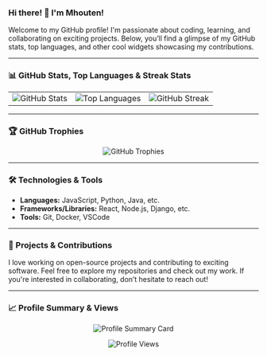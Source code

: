 ### Hi there! 👋 I'm Mhouten!

Welcome to my GitHub profile! I'm passionate about coding, learning, and collaborating on exciting projects. Below, you’ll find a glimpse of my GitHub stats, top languages, and other cool widgets showcasing my contributions.

---

### 📊 GitHub Stats, Top Languages & Streak Stats

<p align="center">
<table>
  <tr>
    <td><img src="https://github-readme-stats.vercel.app/api?username=mhouten&show_icons=true&theme=dracula&hide=stars,issues" alt="GitHub Stats" /></td>
    <td><img src="https://github-readme-stats.vercel.app/api/top-langs/?username=mhouten&layout=compact&hide_title=1&card_width=300" alt="Top Languages" /></td>
    <td><img src="https://github-readme-streak-stats.herokuapp.com/?user=mhouten&theme=dracula" alt="GitHub Streak" /></td>
  </tr>
</table>
</p>

---

### 🏆 GitHub Trophies 

<p align="center">
  <img src="https://github-profile-trophy.vercel.app/?username=mhouten&theme=dracula" alt="GitHub Trophies" />
</p>

---

### 🛠️ Technologies & Tools

- **Languages:** JavaScript, Python, Java, etc.
- **Frameworks/Libraries:** React, Node.js, Django, etc.
- **Tools:** Git, Docker, VSCode

---

### 🚀 Projects & Contributions

I love working on open-source projects and contributing to exciting software. Feel free to explore my repositories and check out my work. If you're interested in collaborating, don’t hesitate to reach out!

---

### 📈 Profile Summary & Views

<p align="center">
  <img src="https://github-profile-summary-cards.vercel.app/api/cards/profile-details?username=mhouten&theme=dracula" alt="Profile Summary Card" />
</p>

<p align="center"> 
  <img src="https://komarev.com/ghpvc/?username=mhouten&label=Profile%20views&color=0e75b6&style=flat" alt="Profile Views" />
</p>
